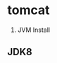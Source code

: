 # tomcat

1. JVM Install

## JDK8

~~~sudo apt install openjdk-8-jdk || sudo yum install java-1.8.0-openjdk~~~

